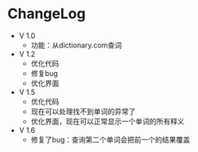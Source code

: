 # ChangeLog
+ V 1.0
  + 功能：从dictionary.com查词
+ V 1.2
  + 优化代码
  + 修复bug
  + 优化界面  
+ V 1.5
  + 优化代码
  + 现在可以处理找不到单词的异常了
  + 优化界面，现在可以正常显示一个单词的所有释义
+ V 1.6
  + 修复了bug：查询第二个单词会把前一个的结果覆盖 